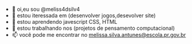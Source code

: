 - 👋 oi,eu sou @meliss4dsilv4
- 👀 estou iteressada em (desenvolver jogos,desevolver site)
- 🌱 estou aprendendo javescript CSS, HTML
- 💞️ estou trabalhando nos (projetos de pensamento computacional)
- 📫 você pode me encontrar no melissa.silva.antunes@escola.pr.gov.br
